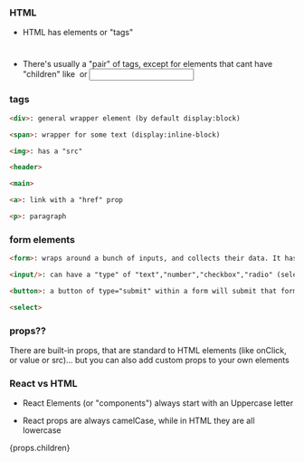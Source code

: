 ### HTML

- HTML has elements or "tags" <h1></h1>
- There's usually a "pair" of tags, except for elements that cant have "children" like  <img /> or <input />

### tags

```html
<div>: general wrapper element (by default display:block)

<span>: wrapper for some text (display:inline-block)

<img>: has a "src"

<header>

<main>

<a>: link with a "href" prop

<p>: paragraph
```

### form elements

```html
<form>: wraps around a bunch of inputs, and collects their data. It has an "onSubmit" prop

<input/>: can have a "type" of "text","number","checkbox","radio" (select one out of three options)

<button>: a button of type="submit" within a form will submit that form

<select>
```

### props??

There are built-in props, that are standard to HTML elements (like onClick, or value or src)... but you can also add custom props to your own elements

### React vs HTML

- React Elements (or "components") always start with an Uppercase letter

- React props are always camelCase, while in HTML they are all lowercase

<ReactComponent>
    <div></div>
</ReactComponent>

{props.children}